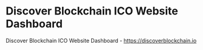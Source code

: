 # Discover Blockchain ICO Website Dashboard
Discover Blockchain ICO Website Dashboard - https://discoverblockchain.io
